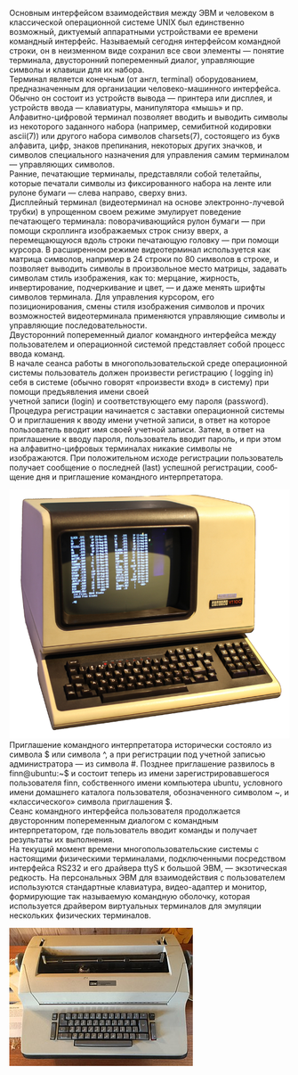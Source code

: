 Основным интерфейсом взаимодействия между ЭВМ и человеком в классической операционной системе UNIX был единственно возможный, диктуемый аппаратными устройствами ее времени командный интерфейс. Называемый сегодня ин­терфейсом командной строки, он в неизменном виде сохранил все свои элементы — понятие терминала, двусторонний попеременный диалог, управляющие символы и клавиши для их набора.  
Терминал является конечным (от англ, terminal) оборудованием, предназначенным для организации человеко-машинного интерфейса. Обычно он состоит из устройств вывода — принтера или дисплея, и устройств ввода — клавиатуры, манипулятора «мышь» и пр.  
Алфавитно-цифровой терминал позволяет вводить и выводить символы из неко­торого заданного набора (например, семибитной кодировки ascii(7)) или другого на­бора символов charsets(7), состоящего из букв алфавита, цифр, знаков препинания, некоторых других значков, и символов специального назначения для управления самим терминалом — управляющих символов.  
Ранние, печатающие терминалы, представляли собой телетайпы, которые печатали символы из фиксированного набора на ленте или рулоне бумаги — слева направо, сверху вниз.  
Дисплейный терминал (видеотерминал на основе электронно-лучевой трубки) в упрощенном своем режиме эмулирует поведение печатающего терминала: поворачивающийся рулон бумаги — при помощи скроллинга изображаемых строк сни­зу вверх, а перемещающуюся вдоль строки печатающую головку — при помощи курсора. В расширенном режиме видеотерминал используется как матрица симво­лов, например в 24 строки по 80 символов в строке, и позволяет выводить сим­волы в произвольное место матрицы, задавать символам стиль изображения, как то: мерцание, жирность, инвертирование, подчеркивание и цвет, — и даже менять шрифты символов терминала. Для управления курсором, его позиционирования, смены стиля изображения символов и прочих возможностей видеотерминала при­меняются управляющие символы и управляющие последовательно­сти.  
Двусторонний попеременный диалог командного интерфейса между поль­зователем и операционной системой представляет собой процесс ввода команд.  
В начале сеанса работы в многопользовательской среде операционной системы пользователь должен произвести регистрацию ( logging in) себя в системе (обычно говорят «произвести вход» в систему) при помощи предъявления имени своей  
учетной записи (login) и соответствующего ему пароля (password).  
Процедура регистрации начинается с заставки операционной системы О и пригла­шения к вводу имени учетной записи, в ответ на которое пользователь вводит имя своей учетной записи. Затем, в ответ на приглашение к вводу пароля, пользователь вводит пароль, и при этом на алфавитно-цифровых терминалах никакие символы не изображаются. При положительном исходе регистрации поль­зователь получает сообщение о последней (last) успешной регистрации, сооб­щение дня и приглашение командного интерпретатора.


![image.png](./images/komandnaia-obolochka-i-tierminaly_1.png)  
Приглашение командного интерпрета­тора исторически состояло из символа $ или символа ^, а при регистрации под учетной записью администратора — из символа #. Позднее приглашение развилось в finn@ubuntu:~$ и состоит теперь из имени зарегистрировавшегося пользователя finn, собственного имени компьютера ubuntu, условного имени домашнего каталога пользователя, обозначенного символом ~, и «классического» символа приглашения $.  
Сеанс командного интерфейса пользователя продолжается двусторонним попере­менным диалогом с командным интерпретатором, где пользователь вводит команды и получает результаты их выполнения.  
На текущий момент времени многопользовательские системы с настоящими физи­ческими терминалами, подключенными посредством интерфейса RS232 и его драй­вера ttyS к большой ЭВМ, — экзотическая редкость. На персональных ЭВМ для взаимодействия с пользователем используются стандартные клавиатура, видео­-адаптер и монитор, формирующие так называемую командную оболочку, которая использу­ется драйвером виртуальных терминалов для эмуляции нескольких физических терминалов.


![image.png](./images/komandnaia-obolochka-i-tierminaly_2.png)

